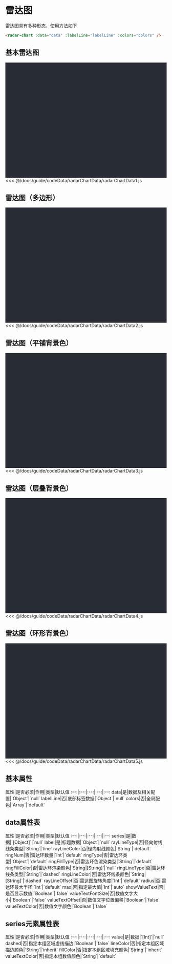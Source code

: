 # 雷达图
雷达图具有多种形态，使用方法如下

```html
<radar-chart :data="data" :labelLine="labelLine" :colors="colors" />
```
<click-to-copy :info="radarChartTag" />

## 基本雷达图
<div class="chart-container">
  <radar-chart :data="radarChartData1" :labelLine="labelLine" :colors="colors" class="chart" />
</div>

<fold-box>
<<< @/docs/guide/codeData/radarChartData/radarChartData1.js
</fold-box>

## 雷达图（多边形）
<div class="chart-container">
  <radar-chart :data="radarChartData2" :labelLine="labelLine" :colors="colors" class="chart" />
</div>

<fold-box>
<<< @/docs/guide/codeData/radarChartData/radarChartData2.js
</fold-box>

## 雷达图（平铺背景色）
<div class="chart-container">
  <radar-chart :data="radarChartData3" :labelLine="labelLine" :colors="colors" class="chart" />
</div>

<fold-box>
<<< @/docs/guide/codeData/radarChartData/radarChartData3.js
</fold-box>

## 雷达图（层叠背景色）
<div class="chart-container">
  <radar-chart :data="radarChartData4" :labelLine="labelLine" :colors="colors" class="chart" />
</div>

<fold-box>
<<< @/docs/guide/codeData/radarChartData/radarChartData4.js
</fold-box>

## 雷达图（环形背景色）
<div class="chart-container">
  <radar-chart :data="radarChartData5" :labelLine="labelLine" :colors="colors" class="chart" />
</div>

<fold-box>
<<< @/docs/guide/codeData/radarChartData/radarChartData5.js
</fold-box>

## 基本属性

<full-width-table>
属性|是否必须|作用|类型|默认值
:--:|:--:|:--:|:--:|:--:
data|是|数据及相关配置|`Object`|`null`
labelLine|否|底部标签数据|`Object`|`null`
colors|否|全局配色|`Array`|`default`
</full-width-table>

## data属性表

<full-width-table>
属性|是否必须|作用|类型|默认值
:--:|:--:|:--:|:--:|:--:
series|是|数据|`[Object]`|`null`
label|是|标题数据|`Object`|`null`
rayLineType|否|径向射线线条类型|`String`|`line`
rayLineColor|否|径向射线颜色|`String`|`default`
ringNum|否|雷达环数量|`Int`|`default`
ringType|否|雷达环类型|`Object`|`default`
ringFillType|否|雷达环色渲染类型|`String`|`default`
ringFillColor|否|雷达环渲染颜色|`String|[String]`|`null`
ringLineType|否|雷达环线条类型|`String`|`dashed`
ringLineColor|否|雷达环线条颜色|`String|[String]`|`dashed`
rayLineOffset|否|雷达图旋转角度|`Int`|`default`
radius|否|雷达环最大半径|`Int`|`default`
max|否|指定最大值|`Int`|`auto`
showValueText|否|是否显示数值|`Boolean`|`false`
valueTextFontSize|否|数值文字大小|`Boolean`|`false`
valueTextOffset|否|数值文字位置偏移|`Boolean`|`false`
valueTextColor|否|数值文字颜色|`Boolean`|`false`
</full-width-table>

## series元素属性表

<full-width-table>
属性|是否必须|作用|类型|默认值
:--:|:--:|:--:|:--:|:--:
value|是|数据|`[Int]`|`null`
dashed|否|指定本组区域虚线描边|`Boolean`|`false`
lineColor|否|指定本组区域描边颜色|`String`|`inherit`
fillColor|否|指定本组区域填充颜色|`String`|`inherit`
valueTextColor|否|指定本组数值颜色|`String`|`default`
</full-width-table>


<script>
import radarChartData from './codeData/radarChartData/index.js'

export default {
  data () {
    return {
      ...radarChartData,

      labelLine: {
        labels: ['标签1'],
        color: ['#526df5', '#fc30db'],
        type: 'rectangle'
      },
      colors: ''
    }
  }
}
</script>

<style lang="less">
.chart-container {
  position: relative;
  height: 300px;
  background-color: #282c34;
  padding: 30px;
  overflow: hidden;

  .chart {
    position: absolute;
    height: 300px;
    width: 400px;
    left: 50%;
    top: 50%;
    transform: translate(-50%, -50%);
  }
}
</style>